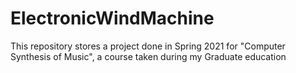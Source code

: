 # ElectronicWindMachine
This repository stores a project done in Spring 2021 for "Computer Synthesis of Music", a course taken during my Graduate education
